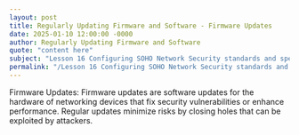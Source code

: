 ```yaml
---
layout: post
title: Regularly Updating Firmware and Software - Firmware Updates
date: 2025-01-10 12:00:00 -0000
author: Regularly Updating Firmware and Software
quote: "content here"
subject: "Lesson 16 Configuring SOHO Network Security standards and specifications"
permalink: "/Lesson 16 Configuring SOHO Network Security standards and specifications/Regularly Updating Firmware and Software/Regularly Updating Firmware and Software - Firmware Updates"
---
```


Firmware Updates: Firmware updates are software updates for the hardware of networking devices that fix security vulnerabilities or enhance performance. Regular updates minimize risks by closing holes that can be exploited by attackers.
